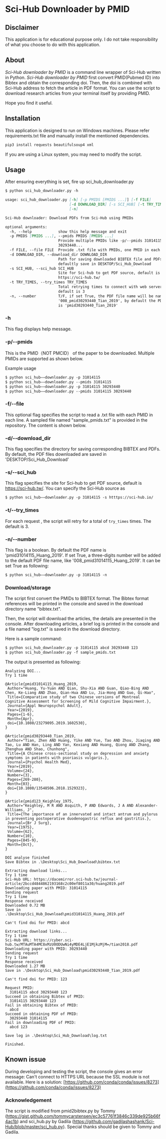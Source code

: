 ﻿# Sci-Hub Downloader by PMID

## Disclaimer

This application is for educational purpose only. I do not take responsibility of what you choose to do with this application.


## About

*Sci-Hub downloader by PMID* is a command line wrapper of Sci-Hub written in Python. *Sci-Hub downloader by PMID*  first convert PMID(Pubmed ID) into Bibtex and obtain the corresponding doi. Then, the doi is combined with Sci-Hub address to fetch the article in PDF format. You can use the script to download research articles from your terminal itself by providing PMID.  

Hope you find it useful.

## Installation


This application is designed to run on Windows machines. Please refer requirements.txt file and manually install the mentioned dependencies. 

```md
pip3 install requests beautifulsoup4 xml
```
If you are using a Linux system, you may need to modify the script.

## Usage

After ensuring everything is set, fire up sci_hub_downloader.py

```md
$ python sci_hub_downloader.py -h

usage: sci_hub_downloader.py [-h] [-p PMIDS [PMIDS ...]] [-f FILE]
                             [-d DOWNLOAD_DIR] [-s SCI_HUB] [-t TRY_TIMES]
                             [-n]

Sci-Hub downloader: Download PDFs from Sci-Hub using PMIDs

optional arguments:
  -h, --help            show this help message and exit
  -p PMIDS [PMIDS ...], --pmids PMIDS [PMIDS ...]
                        Provide multiple PMIDs like -p/--pmids 31014115
                        30293440...
  -f FILE, --file FILE  Provide .txt file with PMIDs, one PMID in each line
  -d DOWNLOAD_DIR, --download_dir DOWNLOAD_DIR
                        Path for saving downloaded BIBTEX file and PDFs,
                        defaultly save in DESKTOP/Sci_Hub_Download
  -s SCI_HUB, --sci_hub SCI_HUB
                        Site for Sci-hub to get PDF source, default is
                        https://sci-hub.tw/
  -t TRY_TIMES, --try_times TRY_TIMES
                        Total retrying times to connect with web server,
                        default is 3
  -n, --number          T/F, if set True, the PDF file name will be named like
                        '008_pmid30293440_Tian_2019', by default the PDF name
                        is 'pmid30293440_Tian_2019'
```
### -h
This flag displays help message.

### -p/--pmids
This is the PMID（NOT PMCID） of the paper to be downloaded. Multiple PMIDs are supported as shown below.

Example usage
```md
$ python sci_hub——downloader.py -p 31014115
$ python sci_hub——downloader.py --pmids 31014115 
$ python sci_hub——downloader.py -p 31014115 30293440
$ python sci_hub——downloader.py --pmids 31014115 30293440
```
### -f/--file
This optional flag specifies the script to read a .txt file with each PMID in each line. A sampled file named "sample_pmids.txt" is  provided in the repository. The content is shown below.

### -d/--download_dir
This flag specifies the directory for saving corresponding BIBTEX  and PDFs. By default, the PDF files downloaded are saved in 'DESKTOP/Sci_Hub_Download'

### -s/--sci_hub
This flag specifies the site for Sci-hub to get PDF source, default is https://sci-hub.tw/. You can specify the Sci-Hub source as
```md
$ python sci_hub——downloader.py -p 31014115 -s htttps://sci-hub.io/
```
### -t/--try_times
For each request , the script will retry for a total of ```try_times```  times. The default is 3.

### -n/--number
 This flag is a boolean. By default the PDF name is  'pmid31014115_Huang_2019'.  If set True, a three-digits number will be added to the default PDF file name, like '008_pmid31014115_Huang_2019'.  It can be set True as following:
 ```md
$ python sci_hub——downloader.py -p 31014115 -n 
 ```

### Download/storage
The script first convert the PMIDs to BIBTEX format. The Bibtex format references will be printed in the console and saved in the download directory name "bibtex.txt". 

Then, the script will download the articles, the details are presented in the console.  After downloading articles, a brief log is printed in the console and a file named "log.txt" is saved in the download directory.

Here is a sample command:
```md
$ python sci_hub_downloader.py -p 31014115 abcd 30293440 123
$ python sci_hub_downloader.py -f sample_pmids.txt
```
The output is presented as following:
```
Analyzing DOI...
Try 1 time

@Article{pmid31014115_Huang_2019,
 Author="Huang, Yu-Yuan AND Qian, Shu-Xia AND Guan, Qiao-Bing AND Chen, Ke-Liang AND Zhao, Qian-Hua AND Lu, Jia-Hong AND Guo, Qi-Hao",
 Title={Comparative study of two Chinese versions of Montreal Cognitive Assessment for Screening of Mild Cognitive Impairment.},
 Journal={Appl Neuropsychol Adult},
 Year={2019},
 Pages={1-6},
 Month={Apr},
 doi={10.1080/23279095.2019.1602530},
}

@Article{pmid30293440_Tian_2019,
 Author="Tian, Zhen AND Huang, Yike AND Yue, Tao AND Zhou, Jiaqing AND Tao, Lu AND Han, Ling AND Yan, Kexiang AND Huang, Qiong AND Zhang, Zhenghua AND Shao, Chunhong",
 Title={A Chinese cross-sectional study on depression and anxiety symptoms in patients with psoriasis vulgaris.},
 Journal={Psychol Health Med},
 Year={2019},
 Volume={24},
 Number={3},
 Pages={269-280},
 Month={03},
 doi={10.1080/13548506.2018.1529323},
}

@Article{pmid123_Keighley_1975,
 Author="Keighley, M R AND Asquith, P AND Edwards, J A AND Alexander-Williams, J",
 Title={The importance of an innervated and intact antrum and pylorus in preventing postoperative duodenogastric reflux and gastritis.},
 Journal={Br J Surg},
 Year={1975},
 Volume={62},
 Number={10},
 Pages={845-9},
 Month={Oct},
}

DOI analyse finished
Save Bibtex in .\Desktop\Sci_Hub_Download\bibtex.txt

Extracting download links...
Try 1 time
Sci-Hub URL: https://dacemirror.sci-hub.tw/journal-article/2bccd4844862193168c2c00ef8011a30/huang2019.pdf
Downloading paper with PMID: 31014115
Sending request
Try 1 time
Response received
Downloaded 0.72 MB
Save in
.\Desktop\Sci_Hub_Download\pmid31014115_Huang_2019.pdf

Can't find doi for PMID: abcd

Extracting download links...
Try 1 time
Sci-Hub URL: https://cyber.sci-hub.tw/MTAuMTA4MC8xMzU0ODUwNi4yMDE4LjE1MjkzMjM=/tian2018.pdf
Downloading paper with PMID: 30293440
Sending request
Try 1 time
Response received
Downloaded 1.27 MB
Save in .\Desktop\Sci_Hub_Download\pmid30293440_Tian_2019.pdf

Can't find doi for PMID: 123

Request PMID:
  31014115 abcd 30293440 123
Succeed in obtaining Bibtex of PMID:
  31014115 30293440 123
Fail in obtaining Bibtex of PMID:
  abcd
Succeed in obtaining PDF of PMID:
  30293440 31014115
Fail in downloading PDF of PMID:
  abcd 123

Save log in .\Desktop\Sci_Hub_Download\log.txt

Finished.
```
## Known issue
During developing and testing the script,  the console gives an error message: Can't connect to HTTPS URL because the SSL module is not available.  Here is a solution: [https://github.com/conda/conda/issues/8273](https://github.com/conda/conda/issues/8273)

### Acknowledgement
The script is modified from pmid2bibtex.py by Tommy (https://gist.github.com/tommycarstensen/ec3c57761f3846c339de925b66f4ac1b) and sci_hub.py by Gadila (https://github.com/gadilashashank/Sci-Hub/blob/master/sci_hub.py). Special thanks should be given to Tommy and Gadila.
